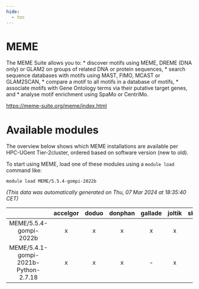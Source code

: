 ```yaml
---
hide:
  - toc
---
```


MEME
====


The MEME Suite allows you to: * discover motifs using MEME, DREME (DNA only) or GLAM2 on groups of related DNA or protein sequences, * search sequence databases with motifs using MAST, FIMO, MCAST or GLAM2SCAN, * compare a motif to all motifs in a database of motifs, * associate motifs with Gene Ontology terms via their putative target genes, and * analyse motif enrichment using SpaMo or CentriMo.

https://meme-suite.org/meme/index.html
# Available modules


The overview below shows which MEME installations are available per HPC-UGent Tier-2cluster, ordered based on software version (new to old).

To start using MEME, load one of these modules using a `module load` command like:

```shell
module load MEME/5.5.4-gompi-2022b
```

*(This data was automatically generated on Thu, 07 Mar 2024 at 18:35:40 CET)*  

| |accelgor|doduo|donphan|gallade|joltik|skitty|
| :---: | :---: | :---: | :---: | :---: | :---: | :---: |
|MEME/5.5.4-gompi-2022b|x|x|x|x|x|x|
|MEME/5.4.1-gompi-2021b-Python-2.7.18|x|x|x|-|x|x|
